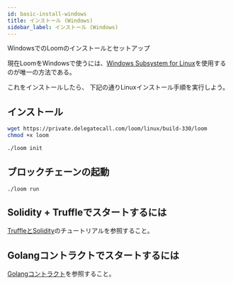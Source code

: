 ```yaml
---
id: basic-install-windows
title: インストール (Windows)
sidebar_label: インストール (Windows)
---
```

WindowsでのLoomのインストールとセットアップ

現在LoomをWindowsで使うには、[Windows Subsystem for Linux](https://docs.microsoft.com/en-us/windows/wsl/install-win10)を使用するのが唯一の方法である。

これをインストールしたら、 下記の通りLinuxインストール手順を実行しよう。

## インストール

```bash
wget https://private.delegatecall.com/loom/linux/build-330/loom
chmod +x loom

./loom init
```

## ブロックチェーンの起動

    ./loom run
    

## Solidity + Truffleでスタートするには

[TruffleとSolidity](truffle-deploy.html)のチュートリアルを参照すること。

## Golangコントラクトでスタートするには

[Golangコントラクト](prereqs.html)を参照すること。